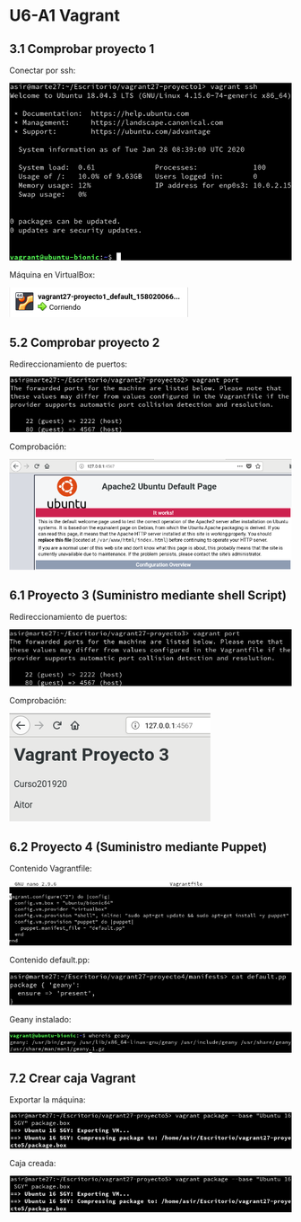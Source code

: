 # U6-A1 Vagrant

## 3.1 Comprobar proyecto 1

Conectar por ssh:

![](img/img1.png)

Máquina en VirtualBox:

![](img/img2.png)

## 5.2 Comprobar proyecto 2

Redireccionamiento de puertos:

![](img/img3.png)

Comprobación:

![](img/img4.png)

## 6.1 Proyecto 3 (Suministro mediante shell Script)

Redireccionamiento de puertos:

![](img/img5.png)

Comprobación:

![](img/img6.png)

## 6.2 Proyecto 4 (Suministro mediante Puppet)

Contenido Vagrantfile:

![](img/img7.png)

Contenido default.pp:

![](img/img8.png)

Geany instalado:

![](img/img9.png)

## 7.2 Crear caja Vagrant

Exportar la máquina:

![](img/img10.png)

Caja creada:

![](img/img10.png)
